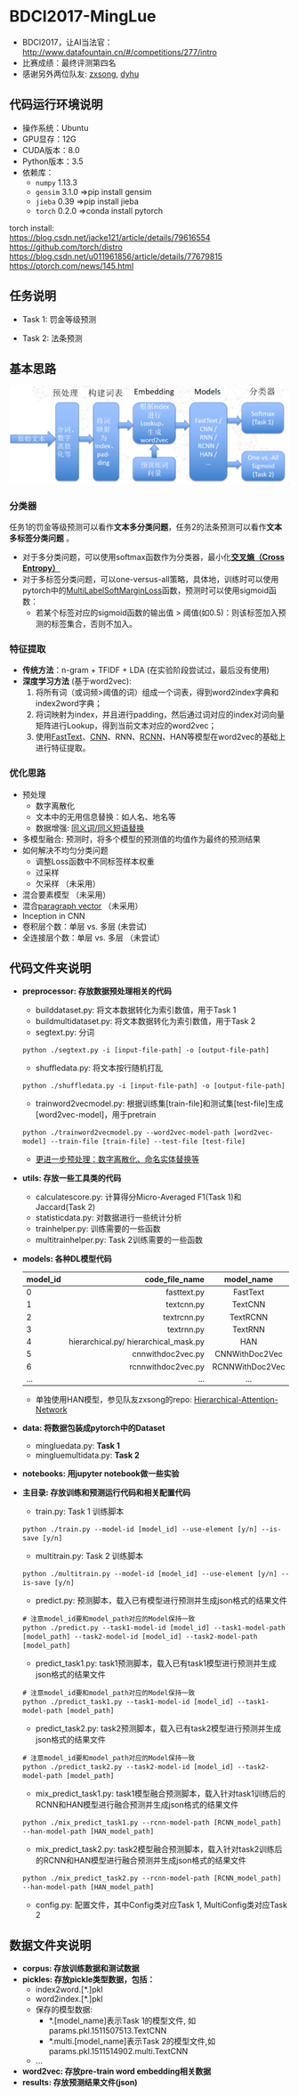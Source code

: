 # BDCI2017-MingLue
- BDCI2017，让AI当法官：http://www.datafountain.cn/#/competitions/277/intro
- 比赛成绩：最终评测第四名
- 感谢另外两位队友: [zxsong](https://github.com/szxSpark),  [dyhu](https://github.com/psubnwell)

## 代码运行环境说明

* 操作系统：Ubuntu
* GPU显存：12G
* CUDA版本：8.0
* Python版本：3.5
* 依赖库：
    * `numpy` 1.13.3
    * `gensim` 3.1.0 =>pip install gensim
    * `jieba` 0.39   =>pip install jieba 
    * `torch` 0.2.0  =>conda install pytorch

torch install: <br>
https://blog.csdn.net/jacke121/article/details/79616554 <br> 
https://github.com/torch/distro <br> 
https://blog.csdn.net/u011961856/article/details/77679815 <br>
https://ptorch.com/news/145.html <br> 

## 任务说明

- Task 1: 罚金等级预测 

- Task 2: 法条预测
  ​
## 基本思路

![Architecture](./Architecture.png)


### 分类器

任务1的罚金等级预测可以看作**文本多分类问题**，任务2的法条预测可以看作**文本多标签分类问题** 。

- 对于多分类问题，可以使用softmax函数作为分类器，最小化[**交叉熵（Cross Entropy）**](http://www.cnblogs.com/llhthinker/p/7287029.html)
- 对于多标签分类问题，可以one-versus-all策略，具体地，训练时可以使用pytorch中的[MultiLabelSoftMarginLoss](http://pytorch.org/docs/0.3.0/nn.html#multilabelsoftmarginloss)函数，预测时可以使用sigmoid函数：
  - 若某个标签对应的sigmoid函数的输出值 > 阈值(如0.5)：则该标签加入预测的标签集合，否则不加入。

### 特征提取

- **传统方法**：n-gram + TFIDF + LDA (在实验阶段尝试过，最后没有使用)
- **深度学习方法** (基于word2vec): 
  1. 将所有词（或词频>阈值的词）组成一个词表，得到word2index字典和index2word字典；
  2. 将词映射为index，并且进行padding，然后通过词对应的index对词向量矩阵进行Lookup，得到当前文本对应的word2vec；
  3. 使用[FastText](https://github.com/llhthinker/NLP-Papers/blob/master/text%20classification/2017-09/Bag%20of%20Tricks%20for%20Efficient%20Text%20Classification/note.md)、[CNN](https://github.com/llhthinker/NLP-Papers/blob/master/text%20classification/2017-10/Convolutional%20Neural%20Networks%20for%20Sentence%20Classification/note.md)、RNN、[RCNN](https://github.com/llhthinker/NLP-Papers/blob/master/text%20classification/2017-10/Recurrent%20Convolutional%20Neural%20Networks%20for%20Text%20Classification/note.md)、HAN等模型在word2vec的基础上进行特征提取。

### 优化思路

- 预处理
  - 数字离散化
  - 文本中的无用信息替换：如人名、地名等
  - 数据增强: [同义词/同义短语替换](https://github.com/llhthinker/NLP-Papers/blob/master/text%20classification/2017-10/Character-level%20Convolutional%20Networks%20for%20Text%20Classification/note.md#data-augmentation-using-thesaurus)
- 多模型融合: 预测时，将多个模型的预测值的均值作为最终的预测结果
- 如何解决不均匀分类问题
  - 调整Loss函数中不同标签样本权重
  - 过采样
  - 欠采样 （未采用）
- 混合要素模型 （未采用）
- 混合[paragraph vector](https://github.com/llhthinker/NLP-Papers/blob/master/distributed%20representations/2017-11/Distributed%20Representations%20of%20Sentences%20and%20Documents/note.md) （未采用）
- Inception in CNN
- 卷积层个数：单层 vs. 多层 (未尝试)
- 全连接层个数：单层 vs. 多层 （未尝试）

## 代码文件夹说明
- **preprocessor: 存放数据预处理相关的代码**
    - builddataset.py: 将文本数据转化为索引数值，用于Task 1
    - buildmultidataset.py: 将文本数据转化为索引数值，用于Task 2
    - segtext.py: 分词
    ```
    python ./segtext.py -i [input-file-path] -o [output-file-path]
    ```
    - shuffledata.py: 将文本按行随机打乱
    ```
    python ./shuffledata.py -i [input-file-path] -o [output-file-path]
    ```
    - trainword2vecmodel.py: 根据训练集[train-file]和测试集[test-file]生成[word2vec-model]，用于pretrain
    ```
    python ./trainword2vecmodel.py --word2vec-model-path [word2vec-model] --train-file [train-file] --test-file [test-file]
    ```

    - [更进一步预处理：数字离散化、命名实体替换等](https://github.com/llhthinker/BDCI2017-MingLue/tree/master/preprocessor/recognize)

- **utils: 存放一些工具类的代码**

    - calculatescore.py: 计算得分Micro-Averaged F1(Task 1)和Jaccard(Task 2)
    - statisticdata.py: 对数据进行一些统计分析
    - trainhelper.py: 训练需要的一些函数
    - multitrainhelper.py: Task 2训练需要的一些函数

- **models: 各种DL模型代码**

    | model\_id |                      code\_file\_name |   model\_name   |
    | --------- | ------------------------------------: | :-------------: |
    | 0         |                           fasttext.py |    FastText     |
    | 1         |                            textcnn.py |     TextCNN     |
    | 2         |                           textrcnn.py |    TextRCNN     |
    | 3         |                            textrnn.py |     TextRNN     |
    | 4         | hierarchical.py/ hierarchical_mask.py |       HAN       |
    | 5         |                     cnnwithdoc2vec.py | CNNWithDoc2Vec  |
    | 6         |                    rcnnwithdoc2vec.py | RCNNWithDoc2Vec |
    | ...       |                                   ... |       ...       |

    - 单独使用HAN模型，参见队友zxsong的repo: [Hierarchical-Attention-Network](https://github.com/szxSpark/Hierarchical-Attention-Network) 

- **data: 将数据包装成pytorch中的Dataset**

    - mingluedata.py: **Task 1**
    - mingluemultidata.py: **Task 2**

- **notebooks: 用jupyter notebook做一些实验**

- **主目录: 存放训练和预测运行代码和相关配置代码**
    - train.py: Task 1 训练脚本
    ```
    python ./train.py --model-id [model_id] --use-element [y/n] --is-save [y/n]
    ```
    - multitrain.py: Task 2 训练脚本
    ```
    python ./multitrain.py --model-id [model_id] --use-element [y/n] --is-save [y/n]
    ```
    - predict.py: 预测脚本，载入已有模型进行预测并生成json格式的结果文件
    ```
    # 注意model_id要和model_path对应的Model保持一致
    python ./predict.py --task1-model-id [model_id] --task1-model-path [model_path] --task2-model-id [model_id] --task2-model-path [model_path]
    ```
    - predict_task1.py: task1预测脚本，载入已有task1模型进行预测并生成json格式的结果文件

    ```
    # 注意model_id要和model_path对应的Model保持一致
    python ./predict_task1.py --task1-model-id [model_id] --task1-model-path [model_path]
    ```

    - predict_task2.py: task2预测脚本，载入已有task2模型进行预测并生成json格式的结果文件

    ```
    # 注意model_id要和model_path对应的Model保持一致
    python ./predict_task2.py --task2-model-id [model_id] --task2-model-path [model_path]
    ```

    - mix_predict_task1.py: task1模型融合预测脚本，载入针对task1训练后的RCNN和HAN模型进行融合预测并生成json格式的结果文件

    ```
    python ./mix_predict_task1.py --rcnn-model-path [RCNN_model_path]  --han-model-path [HAN_model_path]
    ```

    - mix_predict_task2.py: task2模型融合预测脚本，载入针对task2训练后的RCNN和HAN模型进行融合预测并生成json格式的结果文件

    ```
    python ./mix_predict_task2.py --rcnn-model-path [RCNN_model_path]  --han-model-path [HAN_model_path]
    ```

    - config.py: 配置文件，其中Config类对应Task 1, MultiConfig类对应Task 2

## 数据文件夹说明
- **corpus: 存放训练数据和测试数据**
- **pickles: 存放pickle类型数据，包括：**
    - index2word.[*.]pkl
    - word2index.[*.]pkl
    - 保存的模型数据:
        - \*.[model_name]表示Task 1的模型文件, 如params.pkl.1511507513.TextCNN
        - \*.multi.[model_name]表示Task 2的模型文件,如params.pkl.1511514902.multi.TextCNN
    - ...
- **word2vec: 存放pre-train word embedding相关数据**
- **results: 存放预测结果文件(json)**
